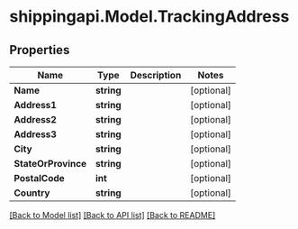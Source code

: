 
# shippingapi.Model.TrackingAddress

## Properties

Name | Type | Description | Notes
------------ | ------------- | ------------- | -------------
**Name** | **string** |  | [optional] 
**Address1** | **string** |  | [optional] 
**Address2** | **string** |  | [optional] 
**Address3** | **string** |  | [optional] 
**City** | **string** |  | [optional] 
**StateOrProvince** | **string** |  | [optional] 
**PostalCode** | **int** |  | [optional] 
**Country** | **string** |  | [optional] 

[[Back to Model list]](../README.md#documentation-for-models)
[[Back to API list]](../README.md#documentation-for-api-endpoints)
[[Back to README]](../README.md)

